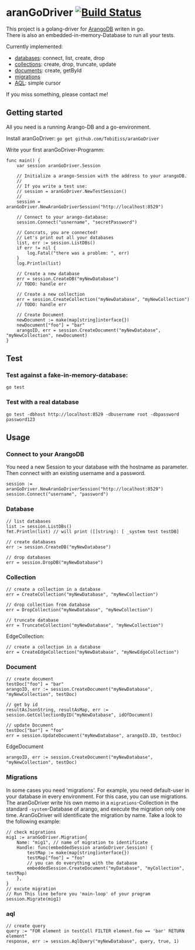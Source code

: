 # aranGoDriver [![Build Status](https://travis-ci.org/TobiEiss/aranGoDriver.svg?branch=master)](https://travis-ci.org/TobiEiss/aranGoDriver)

This project is a golang-driver for [ArangoDB](https://www.arangodb.com/) writen in go.   
There is also an embedded-in-memory-Database to run all your tests.

Currently implemented:
* [databases](#database): connect, list, create, drop
* [collections](#collection): create, drop, truncate, update
* [documents](#document): create, getById
* [migrations](#migrations)
* [AQL](#aql): simple cursor

If you miss something, please contact me!

## Getting started
All you need is a running Arango-DB and a go-environment.

Install aranGoDriver:
`go get github.com/TobiEiss/aranGoDriver`

Write your first aranGoDriver-Programm:
```golang
func main() {
    var session aranGoDriver.Session
    
    // Initialize a arango-Session with the address to your arangoDB.
    //
    // If you write a test use:
    // session = aranGoDriver.NewTestSession()
    //
    session = aranGoDriver.NewAranGoDriverSession("http://localhost:8529")

    // Connect to your arango-database:
	session.Connect("usnername", "secretPassword")

    // Concrats, you are connected!
    // Let's print out all your databases
    list, err := session.ListDBs()
    if err != nil {
        log.Fatal("there was a problem: ", err)
    }
    log.Println(list)

    // Create a new database
    err = session.CreateDB("myNewDatabase")
    // TODO: handle err

    // Create a new collection
    err = session.CreateCollection("myNewDatabase", "myNewCollection")
    // TODO: handle err

    // Create Document
	newDocument := make(map[string]interface{})
	newDocument["foo"] = "bar"
	arangoID, err = session.CreateDocument("myNewDatabase", "myNewCollection", newDocument)
}
```

## Test

### Test against a fake-in-memory-database:
```
go test
```

### Test with a real database
```
go test -dbhost http://localhost:8529 -dbusername root -dbpassword password123
```

## Usage

### Connect to your ArangoDB

You need a new Session to your database with the hostname as parameter. Then connect with an existing username and a password.
```
session := aranGoDriver.NewAranGoDriverSession("http://localhost:8529")
session.Connect("username", "password")
```

### Database
```golang
// list databases
list := session.ListDBs()
fmt.Println(list) // will print ([]string): [ _system test testDB]

// create databases
err := session.CreateDB("myNewDatabase")

// drop databases
err = session.DropDB("myNewDatabase")
```

### Collection
```golang
// create a collection in a database
err = CreateCollection("myNewDatabase", "myNewCollection")

// drop collection from database
err = DropCollection("myNewDatabase", "myNewCollection")

// truncate database
err = TruncateCollection("myNewDatabase", "myNewCollection")
```

EdgeCollection:
```golang
// create a collection in a database
err = CreateEdgeCollection("myNewDatabase", "myNewEdgeCollection")
```

### Document
```golang
// create document
testDoc["foo"] = "bar"
arangoID, err := session.CreateDocument("myNewDatabase", "myNewCollection", testDoc)

// get by id
resultAsJsonString, resultAsMap, err := session.GetCollectionByID("myNewDatabase", idOfDocument)

// update Document
testDoc["bar"] = "foo"
err = session.UpdateDocument("myNewDatabase", arangoID.ID, testDoc)
```

EdgeDocument
```golang
arangoID, err := session.CreateDocument("myNewDatabase", "myNewCollection", testDoc)
```

### Migrations
In some cases you need 'migrations'. For example, you need default-user in your database in every environment.
For this case, you can use migrations. The aranGoDriver write his own memo in a `migrations`-Collection in the standard `-system`-Database of arango, and execute the migration only one time.
AranGoDriver will identificate the migration by name.
Take a look to the following example:
```golang
// check migrations
mig1 := aranGoDriver.Migration{
    Name: "mig1", // name of migration to identificate
    Handle: func(embeddedSession aranGoDriver.Session) {
        testMap := make(map[string]interface{})
        testMap["foo"] = "foo"
        // you can do everything with the database
        embeddedSession.CreateDocument("myDatabase", "myCollection", testMap)
    },
}
// excute migration
// Run This line before you 'main-loop' of your program
session.Migrate(mig1)
```

### aql
```golang
// create query
query := "FOR element in testColl FILTER element.foo == 'bar' RETURN element"
response, err := session.AqlQuery("myNewDatabase", query, true, 1)
```
